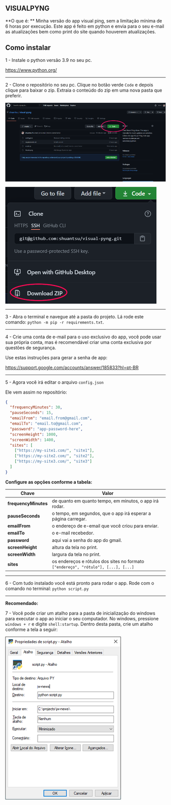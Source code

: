 ## VISUALPYNG

**O que é: ** Minha versão do app visual ping, sem a limitação mínima de 6 horas por execução. Este app é feito em python e envia para o seu e-mail as atualizações bem como print do site quando houverem atualizações.

## Como instalar

1 - Instale o python versão 3.9 no seu pc.

https://www.python.org/

------------

2 - Clone o repositório no seu pc. Clique no botão verde `Code` e depois clique para baixar o zip. Extraia o conteúdo do zip em uma nova pasta que preferir.

![Clone](tutorial/001.png "Clone")

![Download](tutorial/002.png "Download")

------------

3 - Abra o terminal e navegue até a pasta do projeto. Lá rode este comando:
`python -m pip -r requirements.txt`.

------------

4 - Crie uma conta de e-mail para o uso exclusivo do app, você pode usar sua própria conta, mas é recomendável criar uma conta exclusiva por questões de segurança.

Use estas instruções para gerar a senha de app:

https://support.google.com/accounts/answer/185833?hl=pt-BR

------------

5 - Agora você irá editar o arquivo `config.json`

Ele vem assim no repositório:

```json
{
  "frequencyMinutes": 30,
  "pauseSeconds": 15,
  "emailFrom": "email.from@gmail.com",
  "emailTo": "email.to@gmail.com",
  "password": "app-password-here",
  "screenHeight": 1000,
  "screenWidth": 1400,
  "sites": [
    ["https://my-site1.com/", "site1"],
    ["https://my-site2.com/", "site2"],
    ["https://my-site3.com/", "site3"]
  ]
}
```

**Configure as opções conforme a tabela:**

|         Chave        |                                        Valor                                       |
|----------------------|------------------------------------------------------------------------------------|
| **frequencyMinutes** | de quanto em quanto tempo, em minutos, o app irá rodar.                            |
| **pauseSeconds**     | o tempo, em segundos,  que o app irá esperar a página carregar.                    |
| **emailFrom**        | o endereço de e-email que você criou para enviar.                                  |
| **emailTo**          | o e-mail recebedor.                                                                |
| **password**         | aqui vai a senha do app do gmail.                                                  |
| **screenHeight**     | altura da tela no print.                                                           |
| **screenWidth**      | largura da tela no print.                                                          |
| **sites**            | os endereços e rótulos dos sites no formato `["endereço", "rótulo"], [...], [...]` |

------------

6 - Com tudo instalado você está pronto para rodar o app. Rode com o comando no terminal:
`python script.py`

------------

**Recomendado:**

7 - Você pode criar um atalho para a pasta de inicialização do windows para executar o app ao iniciar o seu computador. No windows, pressione `windows + r` e digite `shell:startup`. Dentro desta pasta, crie um atalho conforme a tela a seguir:

![Atalho](tutorial/003.png "Atalho")
